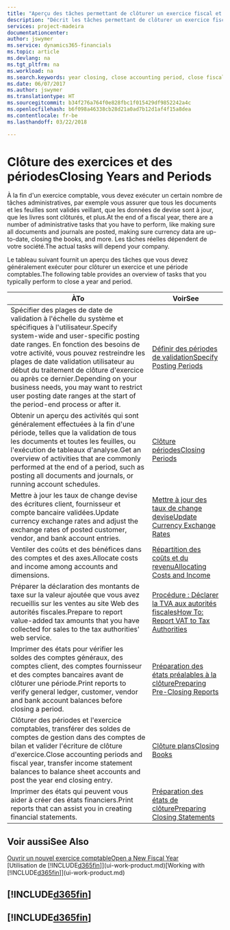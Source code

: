 ```yaml
---
title: "Aperçu des tâches permettant de clôturer un exercice fiscal et des périodes comptables | Microsoft Docs"
description: "Décrit les tâches permettant de clôturer un exercice fiscal ou une période comptable, par exemple, en vérifiant que les documents et les feuilles sont validés et en vérifiant les soldes bancaires."
services: project-madeira
documentationcenter: 
author: jswymer
ms.service: dynamics365-financials
ms.topic: article
ms.devlang: na
ms.tgt_pltfrm: na
ms.workload: na
ms.search.keywords: year closing, close accounting period, close fiscal year, bank account detailed trial balance
ms.date: 06/07/2017
ms.author: jswymer
ms.translationtype: HT
ms.sourcegitcommit: b34f276a764f0e828fbc1f015429df9852242a4c
ms.openlocfilehash: b6f098a46338cb28d21a0ad7b12d1af4f15a8dea
ms.contentlocale: fr-be
ms.lasthandoff: 03/22/2018

---
```

# <a name="closing-years-and-periods"></a><span data-ttu-id="30412-103">Clôture des exercices et des périodes</span><span class="sxs-lookup"><span data-stu-id="30412-103">Closing Years and Periods</span></span>
<span data-ttu-id="30412-104">À la fin d'un exercice comptable, vous devez exécuter un certain nombre de tâches administratives, par exemple vous assurer que tous les documents et les feuilles sont validés veillant, que les données de devise sont à jour, que les livres sont clôturés, et plus.</span><span class="sxs-lookup"><span data-stu-id="30412-104">At the end of a fiscal year, there are a number of administrative tasks that you have to perform, like making sure all documents and journals are posted, making sure currency data are up-to-date, closing the books, and more.</span></span> <span data-ttu-id="30412-105">Les tâches réelles dépendent de votre société.</span><span class="sxs-lookup"><span data-stu-id="30412-105">The actual tasks will depend your company.</span></span>

<span data-ttu-id="30412-106">Le tableau suivant fournit un aperçu des tâches que vous devez généralement exécuter pour clôturer un exercice et une période comptables.</span><span class="sxs-lookup"><span data-stu-id="30412-106">The following table provides an overview of tasks that you typically perform to close a year and period.</span></span>

| <span data-ttu-id="30412-107">À</span><span class="sxs-lookup"><span data-stu-id="30412-107">To</span></span> | <span data-ttu-id="30412-108">Voir</span><span class="sxs-lookup"><span data-stu-id="30412-108">See</span></span> |
| --- | --- |
| <span data-ttu-id="30412-109">Spécifier des plages de date de validation à l'échelle du système et spécifiques à l'utilisateur.</span><span class="sxs-lookup"><span data-stu-id="30412-109">Specify system-wide and user-specific posting date ranges.</span></span> <span data-ttu-id="30412-110">En fonction des besoins de votre activité, vous pouvez restreindre les plages de date validation utilisateur au début du traitement de clôture d'exercice ou après ce dernier.</span><span class="sxs-lookup"><span data-stu-id="30412-110">Depending on your business needs, you may want to restrict user posting date ranges at the start of the period-end process or after it.</span></span> |[<span data-ttu-id="30412-111">Définir des périodes de validation</span><span class="sxs-lookup"><span data-stu-id="30412-111">Specify Posting Periods</span></span>](finance-how-specify-posting-periods.md) |
| <span data-ttu-id="30412-112">Obtenir un aperçu des activités qui sont généralement effectuées à la fin d'une période, telles que la validation de tous les documents et toutes les feuilles, ou l'exécution de tableaux d'analyse.</span><span class="sxs-lookup"><span data-stu-id="30412-112">Get an overview of activities that are commonly performed at the end of a period, such as posting all documents and journals, or running account schedules.</span></span> |[<span data-ttu-id="30412-113">Clôture périodes</span><span class="sxs-lookup"><span data-stu-id="30412-113">Closing Periods</span></span>](year-how-complete-period-end-processes.md) |
| <span data-ttu-id="30412-114">Mettre à jour les taux de change devise des écritures client, fournisseur et compte bancaire validées.</span><span class="sxs-lookup"><span data-stu-id="30412-114">Update currency exchange rates and adjust the exchange rates of posted customer, vendor, and bank account entries.</span></span> |[<span data-ttu-id="30412-115">Mettre à jour des taux de change devise</span><span class="sxs-lookup"><span data-stu-id="30412-115">Update Currency Exchange Rates</span></span>](finance-how-update-currencies.md) |
| <span data-ttu-id="30412-116">Ventiler des coûts et des bénéfices dans des comptes et des axes.</span><span class="sxs-lookup"><span data-stu-id="30412-116">Allocate costs and income among accounts and dimensions.</span></span> |[<span data-ttu-id="30412-117">Répartition des coûts et du revenu</span><span class="sxs-lookup"><span data-stu-id="30412-117">Allocating Costs and Income</span></span>](year-allocate-costs-income.md) |
| <span data-ttu-id="30412-118">Préparer la déclaration des montants de taxe sur la valeur ajoutée que vous avez recueillis sur les ventes au site Web des autorités fiscales.</span><span class="sxs-lookup"><span data-stu-id="30412-118">Prepare to report value-added tax amounts that you have collected for sales to the tax authorities' web service.</span></span> |[<span data-ttu-id="30412-119">Procédure : Déclarer la TVA aux autorités fiscales</span><span class="sxs-lookup"><span data-stu-id="30412-119">How To: Report VAT to Tax Authorities</span></span>](finance-how-report-vat.md)|
| <span data-ttu-id="30412-120">Imprimer des états pour vérifier les soldes des comptes généraux, des comptes client, des comptes fournisseur et des comptes bancaires avant de clôturer une période.</span><span class="sxs-lookup"><span data-stu-id="30412-120">Print reports to verify general ledger, customer, vendor and bank account balances before closing a period.</span></span> |[<span data-ttu-id="30412-121">Préparation des états préalables à la clôture</span><span class="sxs-lookup"><span data-stu-id="30412-121">Preparing Pre-Closing Reports</span></span>](year-prepare-preclose-reports.md) |
| <span data-ttu-id="30412-122">Clôturer des périodes et l'exercice comptables, transférer des soldes de comptes de gestion dans des comptes de bilan et valider l'écriture de clôture d'exercice.</span><span class="sxs-lookup"><span data-stu-id="30412-122">Close accounting periods and fiscal year, transfer income statement balances to balance sheet accounts and post the year end closing entry.</span></span> |[<span data-ttu-id="30412-123">Clôture plans</span><span class="sxs-lookup"><span data-stu-id="30412-123">Closing Books</span></span>](year-close-books.md) |
| <span data-ttu-id="30412-124">Imprimer des états qui peuvent vous aider à créer des états financiers.</span><span class="sxs-lookup"><span data-stu-id="30412-124">Print reports that can assist you in creating financial statements.</span></span> |[<span data-ttu-id="30412-125">Préparation des états de clôture</span><span class="sxs-lookup"><span data-stu-id="30412-125">Preparing Closing Statements</span></span>](year-prepare-close-statement.md) |

## <a name="see-also"></a><span data-ttu-id="30412-126">Voir aussi</span><span class="sxs-lookup"><span data-stu-id="30412-126">See Also</span></span>
[<span data-ttu-id="30412-127">Ouvrir un nouvel exercice comptable</span><span class="sxs-lookup"><span data-stu-id="30412-127">Open a New Fiscal Year</span></span>](finance-how-open-new-fiscal-year.md)  
<span data-ttu-id="30412-128">[Utilisation de [!INCLUDE[d365fin](includes/d365fin_md.md)]](ui-work-product.md)</span><span class="sxs-lookup"><span data-stu-id="30412-128">[Working with [!INCLUDE[d365fin](includes/d365fin_md.md)]](ui-work-product.md)</span></span>

## [!INCLUDE[d365fin](includes/free_trial_md.md)]  
## [!INCLUDE[d365fin](includes/training_link_md.md)]

